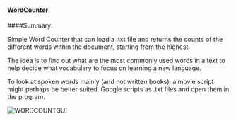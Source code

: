 
#### WordCounter


####Summary:

Simple Word Counter that can load a .txt file and returns the counts of the different words within the document, starting from the highest.

The idea is to find out what are the most commonly used words in a text to help decide what vocabulary to focus on learning a new language.

To look at spoken words mainly (and not written books), a movie script might perhaps be better suited. Google scripts as .txt
files and open them in the program.









![WORDCOUNTGUI](http://i.imgur.com/wJpyrRi.jpg)